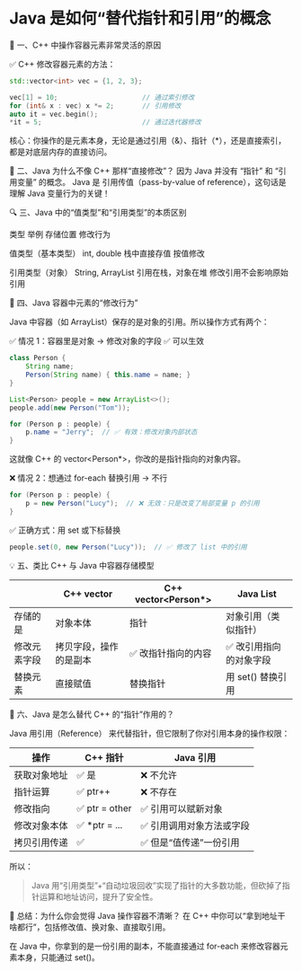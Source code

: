 # Java 是如何“替代指针和引用”的概念

🧱 一、C++ 中操作容器元素非常灵活的原因

✅ C++ 修改容器元素的方法：

```cpp
std::vector<int> vec = {1, 2, 3};

vec[1] = 10;                     // 通过索引修改
for (int& x : vec) x *= 2;       // 引用修改
auto it = vec.begin();
*it = 5;                         // 通过迭代器修改
```

核心：你操作的是元素本身，无论是通过引用（&）、指针（*），还是直接索引，都是对底层内存的直接访问。

🚫 二、Java 为什么不像 C++ 那样“直接修改”？
因为 Java 并没有 “指针” 和 “引用变量” 的概念。
Java 是 引用传值（pass-by-value of reference），这句话是理解 Java 变量行为的关键！

🔍 三、Java 中的“值类型”和“引用类型”的本质区别

类型	           举例	               存储位置	           修改行为

值类型（基本类型）	int, double	        栈中直接存值	     按值修改

引用类型（对象）	String, ArrayList	引用在栈，对象在堆	修改引用不会影响原始引用

🔧 四、Java 容器中元素的“修改行为”

Java 中容器（如 ArrayList）保存的是对象的引用。所以操作方式有两个：

✅ 情况 1：容器里是对象 → 修改对象的字段 ✅ 可以生效

```java
class Person {
    String name;
    Person(String name) { this.name = name; }
}

List<Person> people = new ArrayList<>();
people.add(new Person("Tom"));

for (Person p : people) {
    p.name = "Jerry";  // ✅ 有效：修改对象内部状态
}
```

这就像 C++ 的 vector<Person*>，你改的是指针指向的对象内容。


❌ 情况 2：想通过 for-each 替换引用 → 不行
```java
for (Person p : people) {
    p = new Person("Lucy");  // ❌ 无效：只是改变了局部变量 p 的引用
}
```

✅ 正确方式：用 set 或下标替换

```java
people.set(0, new Person("Lucy"));  // ✅ 修改了 list 中的引用
```

💡 五、类比 C++ 与 Java 中容器存储模型

|     |     C++ vector<Person>|	C++ vector<Person*>	|Java List<Person>|
| --- | ---|---|---|
|存储的是	|对象本体	|指针	|对象引用（类似指针）|
|修改元素字段|	拷贝字段，操作的是副本|	✅ 改指针指向的内容|	✅ 改引用指向的对象字段|
|替换元素|	直接赋值|	替换指针|	用 set() 替换引用|

💭 六、Java 是怎么替代 C++ 的“指针”作用的？

Java 用引用（Reference） 来代替指针，但它限制了你对引用本身的操作权限：

|操作	|C++ 指针|	Java 引用|
|---|---|---|
|获取对象地址|	✅ 是|	❌ 不允许|
|指针运算|	✅ ptr++	|❌ 不存在|
|修改指向|	✅ ptr = other|	✅ 引用可以赋新对象|
|修改对象本体|	✅ *ptr = ...|	✅ 引用调用对象方法或字段|
|拷贝引用传递|	✅|	✅ 但是“值传递”一份引用|

所以：

> Java 用“引用类型”+“自动垃圾回收”实现了指针的大多数功能，但砍掉了指针运算和地址访问，提升了安全性。

📌 总结：为什么你会觉得 Java 操作容器不清晰？
在 C++ 中你可以“拿到地址干啥都行”，包括修改值、换对象、直接取引用。

在 Java 中，你拿到的是一份引用的副本，不能直接通过 for-each 来修改容器元素本身，只能通过 set()。














